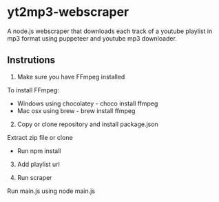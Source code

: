 # yt2mp3-webscraper

A node.js webscraper that downloads each track of a youtube playlist in mp3 format using puppeteer and youtube mp3 downloader.

## Instrutions

1. Make sure you have FFmpeg installed 

To install FFmpeg:
- Windows using chocolatey - choco install ffmpeg
- Mac osx using brew - brew install ffmpeg

2. Copy or clone repository and install package.json

Extract zip file or clone
- Run npm install

3. Add playlist url 

4. Run scraper

Run main.js using node main.js